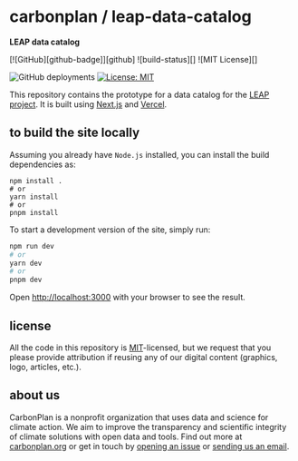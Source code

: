 # carbonplan / leap-data-catalog

**LEAP data catalog**

[![GitHub][github-badge]][github]
![build-status][]
![MIT License][]

![GitHub deployments](https://img.shields.io/github/deployments/carbonplan/leap-data-catalog/production?label=vercel)
[![License: MIT](https://img.shields.io/badge/License-MIT-blue.svg)](https://opensource.org/licenses/MIT)

This repository contains the prototype for a data catalog for the [LEAP project](https://leap.columbia.edu/). It is built using [Next.js](https://nextjs.org/) and [Vercel](https://vercel.com/).

## to build the site locally

Assuming you already have `Node.js` installed, you can install the build dependencies as:

```shell
npm install .
# or
yarn install
# or
pnpm install
```

To start a development version of the site, simply run:

```bash
npm run dev
# or
yarn dev
# or
pnpm dev
```

Open [http://localhost:3000](http://localhost:3000) with your browser to see the result.

## license

All the code in this repository is [MIT](https://choosealicense.com/licenses/mit/)-licensed, but we request that you please provide attribution if reusing any of our digital content (graphics, logo, articles, etc.).

## about us

CarbonPlan is a nonprofit organization that uses data and science for climate action. We aim to improve the transparency and scientific integrity of climate solutions with open data and tools. Find out more at [carbonplan.org](https://carbonplan.org/) or get in touch by [opening an issue](https://github.com/carbonplan/ncview-js/issues/new) or [sending us an email](mailto:hello@carbonplan.org).

